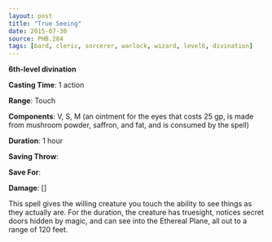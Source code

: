 ```yaml
---
layout: post
title: "True Seeing"
date: 2015-07-30
source: PHB.284
tags: [bard, cleric, sorcerer, warlock, wizard, level6, divination]
---
```


**6th-level divination**

**Casting Time**: 1 action

**Range**: Touch

**Components**: V, S, M (an ointment for the eyes that costs 25 gp, is made from mushroom powder, saffron, and fat, and is consumed by the spell)

**Duration**: 1 hour

**Saving Throw**:

**Save For**:

**Damage**: []

This spell gives the willing creature you touch the ability to see things as they actually are. For the duration, the creature has truesight, notices secret doors hidden by magic, and can see into the Ethereal Plane, all out to a range of 120 feet.
